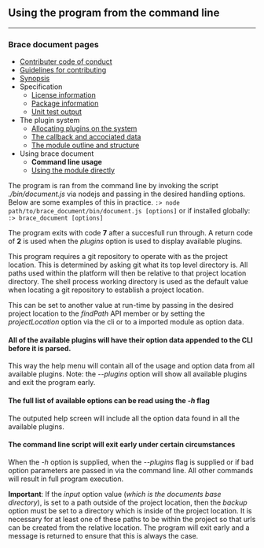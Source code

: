 ## Using the program from the command line

---
### Brace document pages
* [Contributer code of conduct](https://github.com/restarian/brace_document/blob/master//contributer_code_of_conduct.md)
* [Guidelines for contributing](https://github.com/restarian/brace_document/blob/master//guidelines_for_contributing.md)
* [Synopsis](https://github.com/restarian/brace_document/blob/master//synopsis.md)
* Specification
  * [License information](https://github.com/restarian/brace_document/blob/master//specification/license_information.md)
  * [Package information](https://github.com/restarian/brace_document/blob/master//specification/package_information.md)
  * [Unit test output](https://github.com/restarian/brace_document/blob/master//specification/unit_test_output.md)
* The plugin system
  * [Allocating plugins on the system](https://github.com/restarian/brace_document/blob/master//the_plugin_system/allocating_plugins_on_the_system.md)
  * [The callback and accociated data](https://github.com/restarian/brace_document/blob/master//the_plugin_system/the_callback_and_accociated_data.md)
  * [The module outline and structure](https://github.com/restarian/brace_document/blob/master//the_plugin_system/the_module_outline_and_structure.md)
* Using brace document
  * **Command line usage**
  * [Using the module directly](https://github.com/restarian/brace_document/blob/master//using_brace_document/using_the_module_directly.md)

The program is ran from the command line by invoking the script *./bin/document.js* via nodejs and passing in the desired handling options. Below are some examples of this in practice.
```:> node path/to/brace_document/bin/document.js [options]``` or if installed globally: ```:> brace_document [options]```

The program exits with code **7** after a succesfull run through. A return code of **2** is used when the *plugins* option is used to display available plugins.

This program requires a git repository to operate with as the project location. This is determined by asking git what its top level directory is. All paths used within the platform will then be relative to that project location directory. The shell process working directory is used as the default value when locating a git repository to establish a project location. 

This can be set to another value at run-time by passing in the desired project location to the *findPath* API member or by setting the *projectLocation* option via the cli or to a imported module as option data.

#### All of the available plugins will have their option data appended to the CLI before it is parsed. 
This way the help menu will contain all of the usage and option data from all available plugins.
Note: the *--plugins* option will show all available plugins and exit the program early.

#### The full list of available options can be read using the *-h* flag
The outputed help screen will include all the option data found in all the available plugins. 

#### The command line script will exit early under certain circumstances
When the *-h* option is supplied, when the *--plugins* flag is supplied or if bad option parameters are passed in via the command line. All other commands will result in full program execution.

**Important**: If the *input* option value  (*which is the documents base directory*), is set to a path outside of the project location, then the *backup* option must be set to a directory which is inside of the project location. It is necessary for at least one of these paths to be within the project so that urls can be created from the relative location. The program will exit early and a message is returned to ensure that this is always the case.

